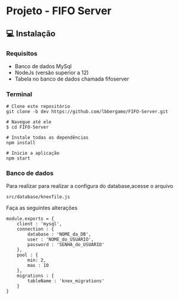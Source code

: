 # Projeto - FIFO Server
## :computer: Instalação
### Requisitos
- Banco de dados MySql 
- NodeJs (versão superior a 12)
- Tabela no banco de dados chamada fifoserver

### Terminal
```
# Clone este repositório
git clone -b dev https://github.com/lbbergamo/FIFO-Server.git

# Navegue até ele
$ cd FIFO-Server

# Instale todas as dependências
npm install

# Inicie a aplicação
npm start
```

### Banco de dados
Para realizar para realizar a configura do database,acesse o arquivo
```
src/database/knexfile.js
```
Faça as seguintes alterações 
```
module.exports = {
    client : 'mysql',
    connection : {
        database : 'NOME_da_DB',
        user : 'NOME_do_USUARIO',
        password : 'SENHA_do_USUARIO'
    },
    pool : {
        min: 2,
        max : 10
    },
    migrations : {
        tableName : 'knex_migrations'
    }
}
```
